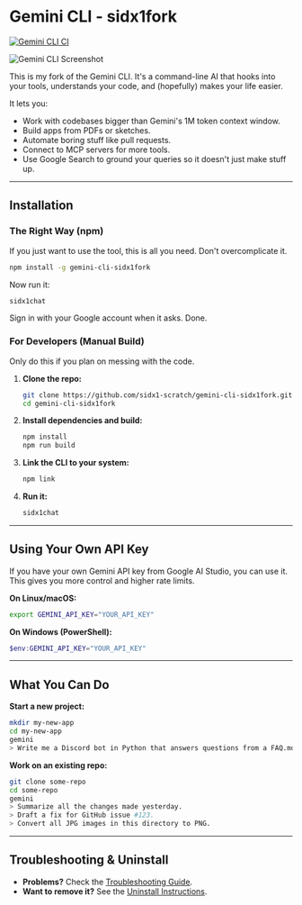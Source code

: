 # Gemini CLI - sidx1fork

[![Gemini CLI CI](https://github.com/sidx1-scratch/gemini-cli-sidx1fork/actions/workflows/ci.yml/badge.svg)](https://github.com/sidx1-scratch/gemini-cli-sidx1fork/actions/workflows/ci.yml)

![Gemini CLI Screenshot](./docs/assets/gemini-screenshot.png)

This is my fork of the Gemini CLI. It's a command-line AI that hooks into your tools, understands your code, and (hopefully) makes your life easier.

It lets you:
- Work with codebases bigger than Gemini's 1M token context window.
- Build apps from PDFs or sketches.
- Automate boring stuff like pull requests.
- Connect to MCP servers for more tools.
- Use Google Search to ground your queries so it doesn't just make stuff up.

---

## Installation

### The Right Way (npm)

If you just want to use the tool, this is all you need. Don't overcomplicate it.

```bash
npm install -g gemini-cli-sidx1fork
```

Now run it:

```bash
sidx1chat
```

Sign in with your Google account when it asks. Done.

### For Developers (Manual Build)

Only do this if you plan on messing with the code.

1.  **Clone the repo:**
    ```bash
    git clone https://github.com/sidx1-scratch/gemini-cli-sidx1fork.git
    cd gemini-cli-sidx1fork
    ```
2.  **Install dependencies and build:**
    ```bash
    npm install
    npm run build
    ```
3.  **Link the CLI to your system:**
    ```bash
    npm link
    ```
4.  **Run it:**
    ```bash
    sidx1chat
    ```

---

## Using Your Own API Key

If you have your own Gemini API key from Google AI Studio, you can use it. This gives you more control and higher rate limits.

**On Linux/macOS:**
```bash
export GEMINI_API_KEY="YOUR_API_KEY"
```

**On Windows (PowerShell):**
```powershell
$env:GEMINI_API_KEY="YOUR_API_KEY"
```

---

## What You Can Do

**Start a new project:**
```bash
mkdir my-new-app
cd my-new-app
gemini
> Write me a Discord bot in Python that answers questions from a FAQ.md file.
```

**Work on an existing repo:**
```bash
git clone some-repo
cd some-repo
gemini
> Summarize all the changes made yesterday.
> Draft a fix for GitHub issue #123.
> Convert all JPG images in this directory to PNG.
```

---

## Troubleshooting & Uninstall

- **Problems?** Check the [Troubleshooting Guide](./docs/troubleshooting.md).
- **Want to remove it?** See the [Uninstall Instructions](./docs/uninstall.md).
